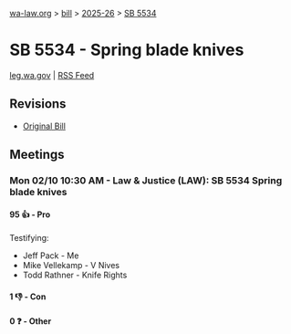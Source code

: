 [wa-law.org](/) > [bill](/bill/) > [2025-26](/bill/2025-26/) > [SB 5534](/bill/2025-26/sb/5534/)

# SB 5534 - Spring blade knives
[leg.wa.gov](https://app.leg.wa.gov/billsummary?BillNumber=5534&Year=2025&Initiative=false) | [RSS Feed](./rss.xml)

## Revisions
* [Original Bill](1/)

## Meetings
### Mon 02/10 10:30 AM - Law & Justice (LAW): SB 5534 Spring blade knives
#### 95 👍 - Pro
Testifying:
* Jeff Pack - Me
* Mike Vellekamp - V Nives
* Todd Rathner - Knife Rights

#### 1 👎 - Con

#### 0 ❓ - Other
